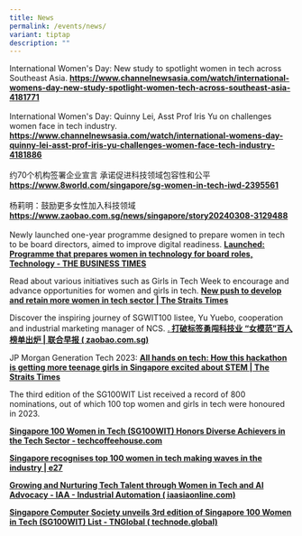 ```yaml
---
title: News
permalink: /events/news/
variant: tiptap
description: ""
---
```

<p>International Women's Day: New study to spotlight women in tech across
Southeast Asia. <strong><a href="https://www.channelnewsasia.com/watch/international-womens-day-new-study-spotlight-women-tech-across-southeast-asia-4181771" rel="noopener noreferrer nofollow" target="_blank">https://www.channelnewsasia.com/watch/international-womens-day-new-study-spotlight-women-tech-across-southeast-asia-4181771</a></strong> 
<br>
<br>International Women's Day: Quinny Lei, Asst Prof Iris Yu on challenges
women face in tech industry. <strong><a href="https://www.channelnewsasia.com/watch/international-womens-day-quinny-lei-asst-prof-iris-yu-challenges-women-face-tech-industry-4181886" rel="noopener noreferrer nofollow" target="_blank">https://www.channelnewsasia.com/watch/international-womens-day-quinny-lei-asst-prof-iris-yu-challenges-women-face-tech-industry-4181886</a></strong> 
<br>
<br>约70个机构签署企业宣言 承诺促进科技领域包容性和公平<strong> <a href="https://www.8world.com/singapore/sg-women-in-tech-iwd-2395561" rel="noopener noreferrer nofollow" target="_blank">https://www.8world.com/singapore/sg-women-in-tech-iwd-2395561</a></strong> 
<br>
<br>杨莉明：鼓励更多女性加入科技领域 <strong><a href="https://www.zaobao.com.sg/news/singapore/story20240308-3129488" rel="noopener noreferrer nofollow" target="_blank">https://www.zaobao.com.sg/news/singapore/story20240308-3129488</a></strong> 
<br>
<br>Newly launched one-year programme designed to prepare women in tech to
be board directors, aimed to improve digital readiness. <strong><a href="https://www.businesstimes.com.sg/startups-tech/technology/launched-programme-prepares-women-technology-board-roles" rel="noopener noreferrer nofollow" target="_blank">Launched: Programme that prepares women in technology for board roles, Technology - THE BUSINESS TIMES</a></strong>
</p>
<p>Read about various initiatives such as Girls in Tech Week to encourage
and advance opportunities for women and girls in tech. <strong><a href="https://www.straitstimes.com/singapore/new-push-to-develop-and-retain-more-women-in-tech-sector" rel="noopener noreferrer nofollow" target="_blank">New push to develop and retain more women in tech sector | The Straits Times</a></strong>
</p>
<p>Discover the inspiring journey of SGWIT100 listee, Yu Yuebo, cooperation
and industrial marketing manager of NCS. <a href="https://www.zaobao.com.sg/news/singapore/story20230905-1430348" rel="noopener noreferrer nofollow" target="_blank">.</a><strong><a href="https://www.zaobao.com.sg/news/singapore/story20230905-1430348" rel="noopener noreferrer nofollow" target="_blank"> 打破标签勇闯科技业 “女模范”百人榜单出炉 | 联合早报 ( zaobao.com.sg)</a></strong>
</p>
<p>JP Morgan Generation Tech 2023: <strong><a href="https://www.straitstimes.com/tech/how-a-jp-morgan-hackathon-is-getting-more-teenage-girls-in-singapore-excited-about-stem" rel="noopener noreferrer nofollow" target="_blank">All hands on tech: How this hackathon is getting more teenage girls in Singapore excited about STEM | The Straits Times</a></strong>
</p>
<p>The third edition of the SG100WIT List received a record of 800 nominations,
out of which 100 top women and girls in tech were honoured in 2023.</p>
<p><strong><a href="https://techcoffeehouse.com/2023/09/05/singapore-100-women-in-tech-sg100wit-honors-diverse-achievers-in-the-tech-sector/" rel="noopener noreferrer nofollow" target="_blank">Singapore 100 Women in Tech (SG100WIT) Honors Diverse Achievers in the Tech Sector - techcoffeehouse.com</a></strong>
</p>
<p><strong><a href="https://e27.co/singapore-recognises-top-100-women-in-tech-making-waves-in-the-industry-20230905/" rel="noopener noreferrer nofollow" target="_blank">Singapore recognises top 100 women in tech making waves in the industry | e27</a></strong>
</p>
<p><strong><a href="https://www.iaasiaonline.com/growing-and-nurturing-tech-talent-through-women-in-tech-and-ai-advocacy/" rel="noopener noreferrer nofollow" target="_blank">Growing and Nurturing Tech Talent through Women in Tech and AI Advocacy - IAA - Industrial Automation ( iaasiaonline.com)</a></strong>
</p>
<p><strong><a href="https://technode.global/2023/09/11/singapore-computer-society-unveils-3rd-edition-of-singapore-100-women-in-tech-sg100wit-list/" rel="noopener noreferrer nofollow" target="_blank">Singapore Computer Society unveils 3rd edition of Singapore 100 Women in Tech (SG100WIT) List - TNGlobal ( technode.global)</a></strong>
</p>
<p></p>
<p></p>
<p></p>